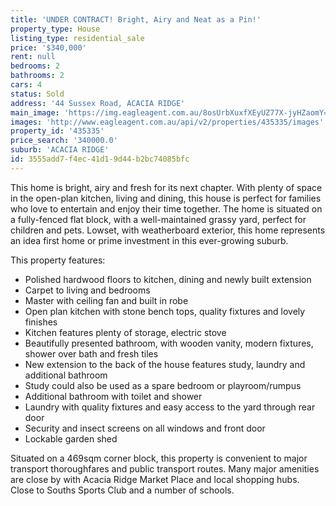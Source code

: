 ```yaml
---
title: 'UNDER CONTRACT! Bright, Airy and Neat as a Pin!'
property_type: House
listing_type: residential_sale
price: '$340,000'
rent: null
bedrooms: 2
bathrooms: 2
cars: 4
status: Sold
address: '44 Sussex Road, ACACIA RIDGE'
main_image: 'https://img.eagleagent.com.au/8osUrbXuxfXEyUZ77X-jyHZaomY=/1280x854/smart/https://s3-us-west-2.amazonaws.com/eagleagent-orig/images/6823345/120315169-image-M.jpg'
images: 'http://www.eagleagent.com.au/api/v2/properties/435335/images'
property_id: '435335'
price_search: '340000.0'
suburb: 'ACACIA RIDGE'
id: 3555add7-f4ec-41d1-9d44-b2bc74085bfc
---
```

This home is bright, airy and fresh for its next chapter. With plenty of space in the open-plan kitchen, living and dining, this house is perfect for families who love to entertain and enjoy their time together. The home is situated on a fully-fenced flat block, with a well-maintained grassy yard, perfect for children and pets. Lowset, with weatherboard exterior, this home represents an idea first home or prime investment in this ever-growing suburb.

This property features:

*  Polished hardwood floors to kitchen, dining and newly built extension
*  Carpet to living and bedrooms
*  Master with ceiling fan and built in robe
*  Open plan kitchen with stone bench tops, quality fixtures and lovely finishes
*  Kitchen features plenty of storage, electric stove
*  Beautifully presented bathroom, with wooden vanity, modern fixtures, shower over bath and fresh tiles
*  New extension to the back of the house features study, laundry and additional bathroom
*  Study could also be used as a spare bedroom or playroom/rumpus
*  Additional bathroom with toilet and shower
*  Laundry with quality fixtures and easy access to the yard through rear door
*  Security and insect screens on all windows and front door
*  Lockable garden shed

Situated on a 469sqm corner block, this property is convenient to major transport thoroughfares and public transport routes. Many major amenities are close by with Acacia Ridge Market Place and local shopping hubs. Close to Souths Sports Club and a number of schools.